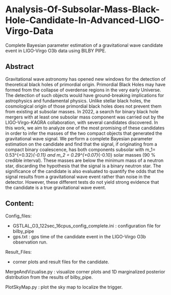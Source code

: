 # Analysis-Of-Subsolar-Mass-Black-Hole-Candidate-In-Advanced-LIGO-Virgo-Data
Complete Bayesian parameter estimation of a gravitational wave candidate event in LIGO-Virgo O3b data using BILBY PIPE. 

## Abstract 
Gravitational wave astronomy has opened new windows for the detection of theoretical black holes of primordial origin. Primordial Black Holes may have formed from the collapse of overdense regions in the very early Universe. The detection of such objects would have ground-breaking implications for astrophysics and fundamental physics. Unlike stellar black holes, the cosmological origin of those primordial black holes does not prevent them from existing at subsolar masses. In 2022, a search for binary black hole mergers with at least one subsolar mass component was carried out by the LIGO-Virgo-KAGRA collaboration, with several candidates discovered. In this work, we aim to analyze one of the most promising of these candidates in order to infer the masses of the two compact objects that generated the gravitational wave signal. We perform a complete Bayesian parameter estimation on the candidate and find that the signal, if originating from a compact binary coalescence, has both components subsolar with m_1= 0.53^{+0.32}_{-0.11} and m_2 = 0.29^{+0.07}_{-0.10} solar masses (90 \% credible interval). These masses are below the minimum mass of a neutron star, discarding the hypothesis that the signal is a binary neutron star. The significance of the candidate is also evaluated to quantify the odds that the signal results from a gravitational wave event rather than noise in the detector. However, these different tests do not yield strong evidence that the candidate is a true gravitational wave event.

## Content: 

Config_files:
  - GSTLAL_O3_122sec_16cpus_config_complete.ini : configuration file for bilby_pipe 
  - gps.txt : gps time of the candidate event in the LIGO-Virgo O3b observation run.  

Result_Files: 
  - corner plots and result files for the candidate.

MergeAndVizualise.py : visualize corner plots and 1D marginalized posterior distribution from the results of bilby_pipe.

PlotSkyMap.py : plot the sky map to localize the trigger.

